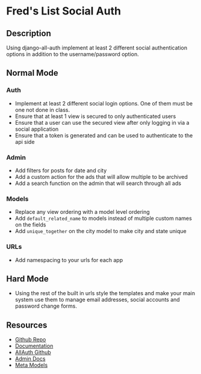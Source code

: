 # Fred's List Social Auth

## Description
Using django-all-auth implement at least 2 different social authentication options in addition to the username/password option. 

## Normal Mode

### Auth
* Implement at least 2 different social login options.  One of them must be one not done in class.
* Ensure that at least 1 view is secured to only authenticated users
* Ensure that a user can use the secured view after only logging in via a social application
* Ensure that a token is generated and can be used to authenticate to the api side

### Admin
* Add filters for posts for date and city
* Add a custom action for the ads that will allow multiple to be archived
* Add a search function on the admin that will search through all ads

### Models
* Replace any view ordering with a model level ordering
* Add `default_related_name` to models instead of multiple custom names on the fields
* Add `unique_together` on the city model to make city and state unique

### URLs
* Add namespacing to your urls for each app

## Hard Mode
* Using the rest of the built in urls style the templates and make your main system use them to manage email addresses, social accounts and password change forms. 

## Resources
* [Github Repo](https://github.com/tiy-lv-python-2016-02/freds-list-final)
* [Documentation](http://django-allauth.readthedocs.org/en/latest/overview.html)
* [AllAuth Github](https://github.com/pennersr/django-allauth)
* [Admin Docs](https://docs.djangoproject.com/en/1.9/ref/contrib/admin/)
* [Meta Models](https://docs.djangoproject.com/en/1.9/ref/models/options/)
